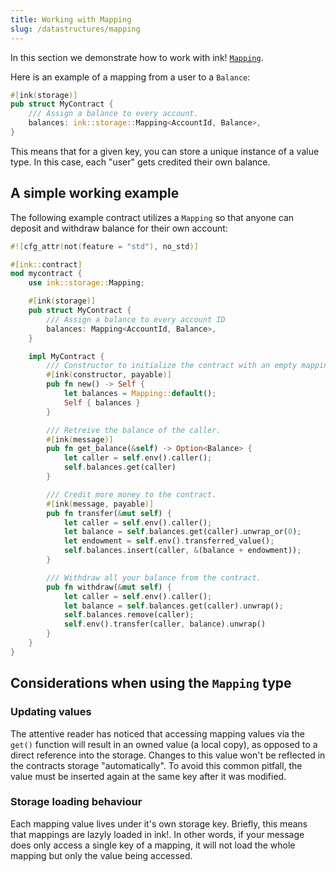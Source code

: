 ```yaml
---
title: Working with Mapping 
slug: /datastructures/mapping
---
```


In this section we demonstrate how to work with ink! [`Mapping`](https://docs.rs/ink_storage/4.0.0-beta/ink_storage/struct.Mapping.html).

Here is an example of a mapping from a user to a `Balance`:

```rust
#[ink(storage)]
pub struct MyContract {
    /// Assign a balance to every account.
    balances: ink::storage::Mapping<AccountId, Balance>,
}
```

This means that for a given key, you can store a unique instance of a value type. In this
case, each "user" gets credited their own balance. 

## A simple working example

The following example contract utilizes a `Mapping` so that anyone can deposit and withdraw 
balance for their own account:

```rust
#![cfg_attr(not(feature = "std"), no_std)]

#[ink::contract]
mod mycontract {
    use ink::storage::Mapping;

    #[ink(storage)]
    pub struct MyContract {
        /// Assign a balance to every account ID
        balances: Mapping<AccountId, Balance>,
    }

    impl MyContract {
        /// Constructor to initialize the contract with an empty mapping.
        #[ink(constructor, payable)]
        pub fn new() -> Self {
            let balances = Mapping::default();
            Self { balances }
        }

        /// Retreive the balance of the caller.
        #[ink(message)]
        pub fn get_balance(&self) -> Option<Balance> {
            let caller = self.env().caller();
            self.balances.get(caller)
        }

        /// Credit more money to the contract.
        #[ink(message, payable)]
        pub fn transfer(&mut self) {
            let caller = self.env().caller();
            let balance = self.balances.get(caller).unwrap_or(0);
            let endowment = self.env().transferred_value();
            self.balances.insert(caller, &(balance + endowment));
        }

        /// Withdraw all your balance from the contract.
        pub fn withdraw(&mut self) {
            let caller = self.env().caller();
            let balance = self.balances.get(caller).unwrap();
            self.balances.remove(caller);
            self.env().transfer(caller, balance).unwrap()
        }
    }
}

```

## Considerations when using the `Mapping` type

### Updating values

The attentive reader has noticed that accessing mapping values via the `get()` function will
result in an owned value (a local copy), as opposed to a direct reference into the storage. 
Changes to this value won't be reflected in the contracts storage "automatically". To 
avoid this common pitfall, the value must be inserted again at the same key after it was modified.

### Storage loading behaviour

Each mapping value lives under it's own storage key. Briefly, this means that mappings are 
lazyly loaded in ink!. In other words, if your message does only access a single key of a 
mapping, it will not load the whole mapping but only the value being accessed.
